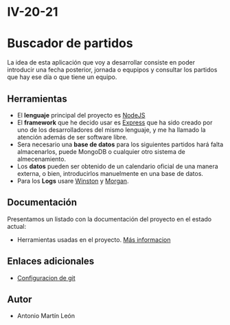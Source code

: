 # IV-20-21
# Buscador de partidos

La idea de esta aplicación que voy a desarrollar consiste en poder introducir una fecha posterior, jornada o equpipos y consultar los partidos que hay ese día o que tiene un equipo.

## Herramientas
- El **lenguaje** principal del proyecto es [NodeJS](https://nodejs.org/es/)
- El **framework** que he decido usar es [Express](https://expressjs.com/es/) que ha sido creado por uno de los desarrolladores del mismo lenguaje, y me ha llamado la atención además de ser software libre. 
- Sera necesario una **base de datos** para los siguientes partidos hará falta almacenarlos, puede MongoDB o cualquier otro sistema de almecenamiento.
- Los **datos** pueden ser obtenido de un calendario oficial de una manera externa, o bien, introducirlos manuelmente en una base de datos.
- Para los **Logs**  usare [Winston](https://github.com/winstonjs/winston) y [Morgan](https://github.com/expressjs/morgan).

## Documentación
Presentamos un listado con la documentación del proyecto en el estado actual:
    
- Herramientas usadas en el proyecto. [Más informacion](https://github.com/antonioml97/IV-20-21/blob/master/docs/Herramientas.md)

## Enlaces adicionales
- [Configuracion de git](https://github.com/antonioml97/BuscadorPartidos/blob/master/docs/configGit.md)

## Autor
- Antonio Martín León
